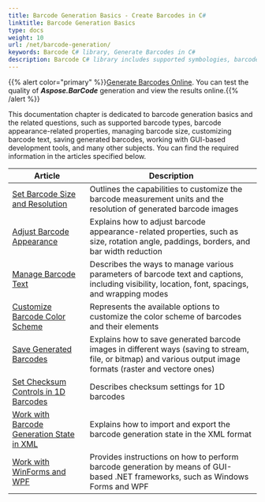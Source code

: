 ```yaml
---
title: Barcode Generation Basics - Create Barcodes in C# 
linktitle: Barcode Generation Basics 
type: docs
weight: 10
url: /net/barcode-generation/
keywords: Barcode C# library, Generate Barcodes in C#
description: Barcode C# library includes supported symbologies, barcode appearance-related features, adjusting barcode size, changing barcode text, saving created barcodes, dealing with GUI-based development tools. The essential information can be found in the articles listed below.
---
```

{{% alert color="primary" %}}[Generate Barcodes Online](https://products.aspose.app/barcode/generate). You can test the quality of ***Aspose.BarCode*** generation and view the results online.{{% /alert %}}

This documentation chapter is dedicated to barcode generation basics and the related questions, such as supported barcode types, barcode appearance-related properties, managing barcode size, customizing barcode text, saving generated barcodes, working with GUI-based development tools, and many other subjects. You can find the required information in the articles specified below.
   
| Article | Description |
|---|---|
|[Set Barcode Size and Resolution](/barcode/net/set-barcode-size-and-resolution/)|Outlines the capabilities to customize the barcode measurement units and the resolution of generated barcode images|
|[Adjust Barcode Appearance](/barcode/net/customize-barcode-appearance/)|Explains how to adjust barcode appearance-related properties, such as size, rotation angle, paddings, borders, and bar width reduction|
|[Manage Barcode Text](/barcode/net/set-barcode-text/)|Describes the ways to manage various parameters of barcode text and captions, including visibility, location, font, spacings, and wrapping modes|
|[Customize Barcode Color Scheme](/barcode/net/customize-barcode-color/)|Represents the available options to customize the color scheme of barcodes and their elements|
|[Save Generated Barcodes](/barcode/net/save-barcode-image/)|Explains how to save generated barcode images in different ways (saving to stream, file, or bitmap) and various output image formats (raster and vectore ones)|
|[Set Checksum Controls in 1D Barcodes](/barcode/net/set-checksum-controls/)|Describes checksum settings for 1D barcodes|
|[Work with Barcode Generation State in XML](/barcode/net/barcode-generation-state-in-xml/)|Explains how to import and export the barcode generation state in the XML format|
|[Work with WinForms and WPF](/barcode/net/generate-barcodes-using-aspose-apis/)|Provides instructions on how to perform barcode generation by means of GUI-based .NET frameworks, such as Windows Forms and WPF|

  
